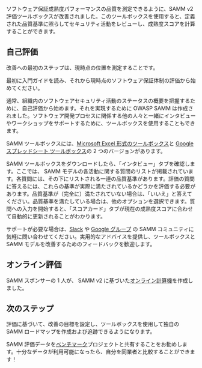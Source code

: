 ソフトウェア保証成熟度パフォーマンスの品質を測定できるように、SAMM v2 評価ツールボックスが改善されました。このツールボックスを使用すると、定義された品質基準に照らしてセキュリティ活動をレビューし、成熟度スコアを計算することができます。

## 自己評価

改善への最初のステップは、現時点の位置を測定することです。

最初に入門ガイドを読み、それから現時点のソフトウェア保証体制の評価から始めてください。

通常、組織内のソフトウェアセキュリティ活動のステータスの概要を把握するために、自己評価から始めます。それを実現するために OWASP SAMM は作成されました。ソフトウェア開発プロセスに関係する他の人々と一緒にインタビューやワークショップをサポートするために、ツールボックスを使用することもできます。

SAMM ツールボックスには、[Microsoft Excel 形式のツールボックス](https://github.com/owaspsamm/core/releases/latest)と [Google スプレッドシート ツールボックス](https://docs.google.com/spreadsheets/d/1a8aH4_nwZq9M_5_t_tX8DGpblivKdzQcwU_T6t8OEYQ/edit?usp=sharing)の 2 つのバージョンがあります。

SAMM ツールボックスをダウンロードしたら、「インタビュー」タブを確認します。ここでは、 SAMM モデルの各活動に関する質問のリストが掲載されています。各質問には、その下にリストされる一連の品質基準があります。評価の質問に答えるには、これらの基準が実際に満たされているかどうかを評価する必要があります。品質基準が（完全に）満たされていない場合は、「いいえ」と答えてください。品質基準を満たしている場合は、他のオプションを選択できます。質問への入力を開始すると、「スコアカード」タブが現在の成熟度スコアに合わせて自動的に更新されることがわかります。

サポートが必要な場合は、[Slack](https://owasp.slack.com/archives/C0VF1EJGH) や [Google グループ](https://groups.google.com/a/owasp.org/d/forum/samm-project) の SAMM コミュニティに気軽に問い合わせてください。実用的なアドバイスを提供し、ツールボックスと SAMM モデルを改善するためのフィードバックを歓迎します。

## オンライン評価

SAMM スポンサーの 1 人が、 SAMM v2 に基づいた[オンライン計算機](https://concordusa.com/SAMM/)を作成しました。

## 次のステップ

評価に基づいて、改善の目標を設定し、ツールボックスを使用して独自の SAMM ロードマップを作成および追跡できるようになります。

SAMM 評価データを[ベンチマーク](https://owaspsamm.org/benchmarking/)プロジェクトと共有することをお勧めします。十分なデータが利用可能になったら、自分を同業者と比較することができます！
